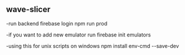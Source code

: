 ## wave-slicer

-run backend
firebase login
npm run prod

-if you want to add new emulator run
firebase init emulators

-using this for unix scripts on windows
npm install env-cmd --save-dev